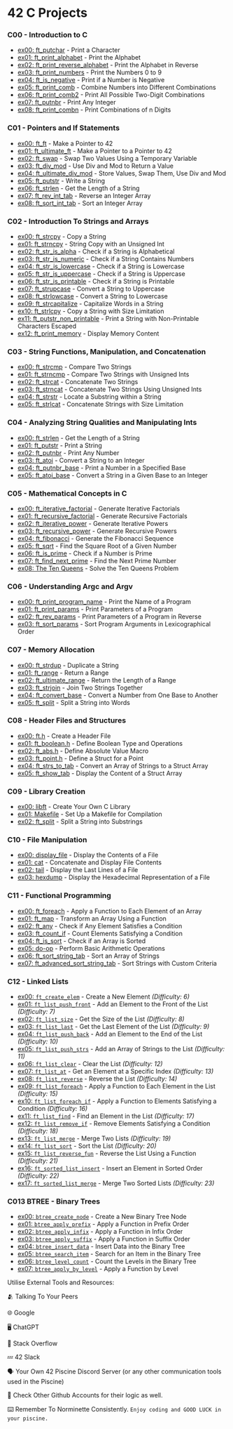 # 42 C Projects

### C00 - Introduction to C
- [ex00: ft_putchar](./C00/ex00) - Print a Character
- [ex01: ft_print_alphabet](./C00/ex01) - Print the Alphabet
- [ex02: ft_print_reverse_alphabet](./C00/ex02) - Print the Alphabet in Reverse
- [ex03: ft_print_numbers](./C00/ex03) - Print the Numbers 0 to 9
- [ex04: ft_is_negative](./C00/ex04) - Print if a Number is Negative
- [ex05: ft_print_comb](./C00/ex05) - Combine Numbers into Different Combinations
- [ex06: ft_print_comb2](./C00/ex06) - Print All Possible Two-Digit Combinations
- [ex07: ft_putnbr](./C00/ex07) - Print Any Integer
- [ex08: ft_print_combn](./C00/ex08) - Print Combinations of n Digits

### C01 - Pointers and If Statements
- [ex00: ft_ft](./C01/ex00) - Make a Pointer to 42
- [ex01: ft_ultimate_ft](./C01/ex01) - Make a Pointer to a Pointer to 42
- [ex02: ft_swap](./C01/ex02) - Swap Two Values Using a Temporary Variable
- [ex03: ft_div_mod](./C01/ex03) - Use Div and Mod to Return a Value
- [ex04: ft_ultimate_div_mod](./C01/ex04) - Store Values, Swap Them, Use Div and Mod
- [ex05: ft_putstr](./C01/ex05) - Write a String
- [ex06: ft_strlen](./C01/ex06) - Get the Length of a String
- [ex07: ft_rev_int_tab](./C01/ex07) - Reverse an Integer Array
- [ex08: ft_sort_int_tab](./C01/ex08) - Sort an Integer Array

### C02 - Introduction To Strings and Arrays
- [ex00: ft_strcpy](./C02/ex00) - Copy a String
- [ex01: ft_strncpy](./C02/ex01) - String Copy with an Unsigned Int
- [ex02: ft_str_is_alpha](./C02/ex02) - Check if a String is Alphabetical
- [ex03: ft_str_is_numeric](./C02/ex03) - Check if a String Contains Numbers
- [ex04: ft_str_is_lowercase](./C02/ex04) - Check if a String is Lowercase
- [ex05: ft_str_is_uppercase](./C02/ex05) - Check if a String is Uppercase
- [ex06: ft_str_is_printable](./C02/ex06) - Check if a String is Printable
- [ex07: ft_strupcase](./C02/ex07) - Convert a String to Uppercase
- [ex08: ft_strlowcase](./C02/ex08) - Convert a String to Lowercase
- [ex09: ft_strcapitalize](./C02/ex09) - Capitalize Words in a String
- [ex10: ft_strlcpy](./C02/ex10) - Copy a String with Size Limitation
- [ex11: ft_putstr_non_printable](./C02/ex11) - Print a String with Non-Printable Characters Escaped
- [ex12: ft_print_memory](./C02/ex12) - Display Memory Content

### C03 - String Functions, Manipulation, and Concatenation
- [ex00: ft_strcmp](./C01/ex00) - Compare Two Strings
- [ex01: ft_strncmp](./C01/ex00) - Compare Two Strings with Unsigned Ints
- [ex02: ft_strcat](./C01/ex00) - Concatenate Two Strings
- [ex03: ft_strncat](./C01/ex00) - Concatenate Two Strings Using Unsigned Ints
- [ex04: ft_strstr](./C01/ex00) - Locate a Substring within a String
- [ex05: ft_strlcat](./C01/ex00) - Concatenate Strings with Size Limitation

### C04 - Analyzing String Qualities and Manipulating Ints
- [ex00: ft_strlen](./C01/ex00) - Get the Length of a String
- [ex01: ft_putstr](./C01/ex00) - Print a String
- [ex02: ft_putnbr](./C01/ex00) - Print Any Number
- [ex03: ft_atoi](./C01/ex00) - Convert a String to an Integer
- [ex04: ft_putnbr_base](./C01/ex00) - Print a Number in a Specified Base
- [ex05: ft_atoi_base](./C01/ex00) - Convert a String in a Given Base to an Integer

### C05 - Mathematical Concepts in C
- [ex00: ft_iterative_factorial](./C01/ex00) - Generate Iterative Factorials
- [ex01: ft_recursive_factorial](./C01/ex00) - Generate Recursive Factorials
- [ex02: ft_iterative_power](./C01/ex00) - Generate Iterative Powers
- [ex03: ft_recursive_power](./C01/ex00) - Generate Recursive Powers
- [ex04: ft_fibonacci](./C01/ex00) - Generate the Fibonacci Sequence
- [ex05: ft_sqrt](./C01/ex00) - Find the Square Root of a Given Number
- [ex06: ft_is_prime](./C01/ex00) - Check if a Number is Prime
- [ex07: ft_find_next_prime](./C01/ex00) - Find the Next Prime Number
- [ex08: The Ten Queens](./C01/ex00) - Solve the Ten Queens Problem

### C06 - Understanding Argc and Argv
- [ex00: ft_print_program_name](./C01/ex00) - Print the Name of a Program
- [ex01: ft_print_params](./C01/ex00) - Print Parameters of a Program
- [ex02: ft_rev_params](./C01/ex00) - Print Parameters of a Program in Reverse
- [ex03: ft_sort_params](./C01/ex00) - Sort Program Arguments in Lexicographical Order

### C07 - Memory Allocation
- [ex00: ft_strdup](./C01/ex00) - Duplicate a String
- [ex01: ft_range](./C01/ex00) - Return a Range
- [ex02: ft_ultimate_range](./C01/ex00) - Return the Length of a Range
- [ex03: ft_strjoin](./C01/ex00) - Join Two Strings Together
- [ex04: ft_convert_base](./C01/ex00) - Convert a Number from One Base to Another
- [ex05: ft_split](./C01/ex00) - Split a String into Words

### C08 - Header Files and Structures
- [ex00: ft.h](./C01/ex00) - Create a Header File
- [ex01: ft_boolean.h](./C01/ex00) - Define Boolean Type and Operations
- [ex02: ft_abs.h](./C01/ex00) - Define Absolute Value Macro
- [ex03: ft_point.h](./C01/ex00) - Define a Struct for a Point
- [ex04: ft_strs_to_tab](./C01/ex00) - Convert an Array of Strings to a Struct Array
- [ex05: ft_show_tab](./C01/ex00) - Display the Content of a Struct Array

### C09 - Library Creation
- [ex00: libft](./C01/ex00) - Create Your Own C Library
- [ex01: Makefile](./C01/ex00) - Set Up a Makefile for Compilation
- [ex02: ft_split](./C01/ex00) - Split a String into Substrings

### C10 - File Manipulation
- [ex00: display_file](./C01/ex00) - Display the Contents of a File
- [ex01: cat](./C01/ex00) - Concatenate and Display File Contents
- [ex02: tail](./C01/ex00) - Display the Last Lines of a File
- [ex03: hexdump](./C01/ex00) - Display the Hexadecimal Representation of a File

### C11 - Functional Programming
- [ex00: ft_foreach](./C01/ex00) - Apply a Function to Each Element of an Array
- [ex01: ft_map](./C01/ex00) - Transform an Array Using a Function
- [ex02: ft_any](./C01/ex00) - Check if Any Element Satisfies a Condition
- [ex03: ft_count_if](./C01/ex00) - Count Elements Satisfying a Condition
- [ex04: ft_is_sort](./C01/ex00) - Check if an Array is Sorted
- [ex05: do-op](./C01/ex00) - Perform Basic Arithmetic Operations
- [ex06: ft_sort_string_tab](./C01/ex00) - Sort an Array of Strings
- [ex07: ft_advanced_sort_string_tab](./C01/ex00) - Sort Strings with Custom Criteria

### C12 - Linked Lists
- [ex00: `ft_create_elem`](./C01/ex00) - Create a New Element *(Difficulty: 6)*
- [ex01: `ft_list_push_front`](./C01/ex00) - Add an Element to the Front of the List *(Difficulty: 7)*
- [ex02: `ft_list_size`](./C01/ex00) - Get the Size of the List *(Difficulty: 8)*
- [ex03: `ft_list_last`](./C01/ex00) - Get the Last Element of the List *(Difficulty: 9)*
- [ex04: `ft_list_push_back`](./C01/ex00) - Add an Element to the End of the List *(Difficulty: 10)*
- [ex05: `ft_list_push_strs`](./C01/ex00) - Add an Array of Strings to the List *(Difficulty: 11)*
- [ex06: `ft_list_clear`](./C01/ex00) - Clear the List *(Difficulty: 12)*
- [ex07: `ft_list_at`](./C01/ex00) - Get an Element at a Specific Index *(Difficulty: 13)*
- [ex08: `ft_list_reverse`](./C01/ex00) - Reverse the List *(Difficulty: 14)*
- [ex09: `ft_list_foreach`](./C01/ex00) - Apply a Function to Each Element in the List *(Difficulty: 15)*
- [ex10: `ft_list_foreach_if`](./C01/ex00) - Apply a Function to Elements Satisfying a Condition *(Difficulty: 16)*
- [ex11: `ft_list_find`](./C01/ex00) - Find an Element in the List *(Difficulty: 17)*
- [ex12: `ft_list_remove_if`](./C01/ex00) - Remove Elements Satisfying a Condition *(Difficulty: 18)*
- [ex13: `ft_list_merge`](./C01/ex00) - Merge Two Lists *(Difficulty: 19)*
- [ex14: `ft_list_sort`](./C01/ex00) - Sort the List *(Difficulty: 20)*
- [ex15: `ft_list_reverse_fun`](./C01/ex00) - Reverse the List Using a Function *(Difficulty: 21)*
- [ex16: `ft_sorted_list_insert`](./C01/ex00) - Insert an Element in Sorted Order *(Difficulty: 22)*
- [ex17: `ft_sorted_list_merge`](./C01/ex00) - Merge Two Sorted Lists *(Difficulty: 23)*


### C013 BTREE - Binary Trees
- [ex00: `btree_create_node`](./C01/ex00) - Create a New Binary Tree Node
- [ex01: `btree_apply_prefix`](./C01/ex00) - Apply a Function in Prefix Order
- [ex02: `btree_apply_infix`](./C01/ex00) - Apply a Function in Infix Order
- [ex03: `btree_apply_suffix`](./C01/ex00) - Apply a Function in Suffix Order
- [ex04: `btree_insert_data`](./C01/ex00) - Insert Data into the Binary Tree
- [ex05: `btree_search_item`](./C01/ex00) - Search for an Item in the Binary Tree
- [ex06: `btree_level_count`](./C01/ex00) - Count the Levels in the Binary Tree
- [ex07: `btree_apply_by_level`](./C01/ex00) - Apply a Function by Level

Utilise External Tools and Resources:

🫂 Talking To Your Peers

🌐 Google

🖥️ ChatGPT

📮 Stack Overflow

💤 42 Slack

🗣️ Your Own 42 Piscine Discord Server (or any other communication tools used in the Piscine)

🧠 Check Other Github Accounts for their logic as well.

⌨️ Remember To Norminette Consistently.
`Enjoy coding and GOOD LUCK in your piscine.`
